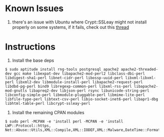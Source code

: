 # Known Issues #
  1. there's an issue with Ubuntu where Crypt::SSLeay might not install properly on some systems, if it fails, check out this [thread](http://colinnewell.wordpress.com/2011/10/24/cryptssleay-and-ubuntu-11-10/)

# Instructions #

  1. Install the base deps
```
$ sudo aptitude install rng-tools postgresql apache2 apache2-threaded-dev gcc make libexpat-dev libapache2-mod-perl2 libclass-dbi-perl libdigest-sha1-perl libnet-cidr-perl libossp-uuid-perl libxml-libxml-perl libxml2-dev libmodule-install-perl libapache2-request-perl libdbd-pg-perl bind9 libregexp-common-perl libxml-rss-perl libapache2-mod-gnutls libapreq2-dev libjson-perl rsync libunicode-string-perl libconfig-simple-perl libmodule-pluggable-perl libmime-lite-perl libfile-type-perl libtext-csv-perl libio-socket-inet6-perl libapr1-dbg libhtml-table-perl libcrypt-ssleay-perl
```
  1. Install the remaining CPAN modules
```
$ sudo perl -MCPAN -e 'install perl -MCPAN -e 'install LWP::Protocol::https, Net::Abuse::Utils,XML::Compile,XML::IODEF,XML::Malware,DateTime::Format::DateParse,Regexp::Common::net::CIDR,Apache2::REST,Text::Table,Linux::Cpuinfo,VT::API,Date::Manip,Try::Tiny'
```